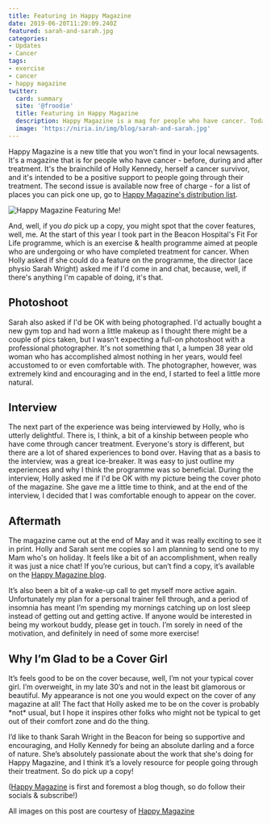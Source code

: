 ```yaml
---
title: Featuring in Happy Magazine
date: 2019-06-20T11:20:09.240Z
featured: sarah-and-sarah.jpg
categories: 
- Updates
- Cancer
tags:
- exercise
- cancer
- happy magazine
twitter:
  card: summary
  site: '@froodie'
  title: Featuring in Happy Magazine
  description: Happy Magazine is a mag for people who have cancer. Today's post is about what that was like!
  image: 'https://niria.in/img/blog/sarah-and-sarah.jpg'
---
```

Happy Magazine is a new title that you won't find in your local newsagents. It's a magazine that is for people who have cancer - before, during and after treatment. It's the brainchild of Holly Kennedy, herself a cancer survivor, and it's intended to be a positive support to people going through their treatment. The second issue is available now free of charge - for a list of places you can pick one up, go to [Happy Magazine's distribution list](https://www.happymagazine.ie/distribution-locations).

![Happy Magazine Featuring Me!](/img/blog/Second-issue-cover-photo.jpg)

And, well, if you *do* pick up a copy, you might spot that the cover features, well, me. At the start of this year I took part in the Beacon Hospital's Fit For Life programme, which is an exercise & health programme aimed at people who are undergoing or who have completed treatment for cancer. When Holly asked if she could do a feature on the programme, the director (ace physio Sarah Wright) asked me if I'd come in and chat, because, well, if there's anything I'm capable of doing, it's that.

## Photoshoot

Sarah also asked if I'd be OK with being photographed. I'd actually bought a new gym top and had worn a little makeup as I thought there might be a couple of pics taken, but I wasn't expecting a full-on photoshoot with a professional photographer. It's not something that I, a lumpen 38 year old woman who has accomplished almost nothing in her years, would feel accustomed to or even comfortable with. The photographer, however, was extremely kind and encouraging and in the end, I started to feel a little more natural.

## Interview

The next part of the experience was being interviewed by Holly, who is utterly delightful. There is, I think, a bit of a kinship between people who have come through cancer treatment. Everyone's story is different, but there are a lot of shared experiences to bond over. Having that as a basis to the interview, was  a great ice-breaker. It was easy to just outline my experiences and why I think the programme was so beneficial. During the interview, Holly asked me if I'd be OK with my picture being the cover photo of the magazine. She gave me a little time to think, and at the end of the interview, I decided that I was comfortable enough to appear on the cover.

## Aftermath

The magazine came out at the end of May and it was really exciting to see it in print. Holly and Sarah sent me copies so I am planning to send one to my Mam who's on holiday. It feels like a bit of an accomplishment, when really it was just a nice chat! If you’re curious, but can’t find a copy, it’s available on the [Happy Magazine blog](https://www.happymagazine.ie/2019/06/fit-for-life-sarah-ni-riain-on-the-beacon-hospitals-exercise-programme.html).

It’s also been a bit of a wake-up call to get myself more active again. Unfortunately my plan for a personal trainer fell through, and a period of insomnia has meant I’m spending my mornings catching up on lost sleep instead of getting out and getting active. If anyone would be interested in being my workout buddy, please get in touch. I’m sorely in need of the motivation, and definitely in need of some more exercise!

## Why I’m Glad to be a Cover Girl

It’s feels good to be on the cover because, well, I’m not your typical cover girl. I’m overweight, in my late 30’s and not in the least bit glamorous or beautiful. My appearance is not one you would expect on the cover of any magazine at all! The fact that Holly asked me to be on the cover is probably \*not\* usual, but I hope it inspires other folks who might not be typical to get out of their comfort zone and do the thing.

I’d like to thank Sarah Wright in the Beacon for being so supportive and encouraging, and Holly Kennedy for being an absolute darling and a force of nature. She’s absolutely passionate about the work that she's doing for Happy Magazine, and I think it’s a lovely resource for people going through their treatment. So do pick up a copy!

\([Happy Magazine](https://www.happymagazine.ie/) is first and foremost a blog though, so do follow their socials & subscribe!)

All images on this post are courtesy of [Happy Magazine](https://www.happymagazine.ie/)
